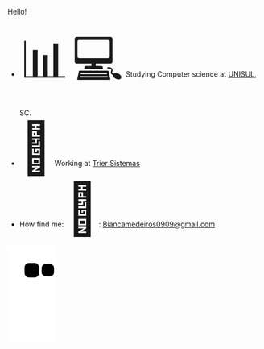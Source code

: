 Hello! 
- <span style='font-size:100px;'>&#128202;</span> <span style='font-size:100px;'>&#128187;</span> Studying Computer science at <a
            href="https://loja.unisulonline.com.br/wp-content/uploads/2021/09/Ciencia-da-Computacao_Bacharelado.pdf">UNISUL</a>, SC.
- <span style='font-size:100px;'>&#128138;</span> Working at <a href="https://triersistemas.com.br/"> Trier Sistemas </a>
- How find me: <span style='font-size:100px;'>&#128231;</span>: Biancamedeiros0909@gmail.com

<gif src="https://tenor.com/view/bobs-burger-tina-belcher-fire-rage-louise-gif-12660998"/>

<div> 
 
 ![Snake animation](https://github.com/iroussenq/iroussenq/blob/output/github-contribution-grid-snake.svg)
 
</div>

  
